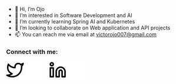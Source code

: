 - 👋 Hi, I’m Ojo 
- 👀 I’m interested in Software Development and AI
- 🌱 I’m currently learning Spring AI and Kubernetes
- 💞️ I’m looking to collaborate on Web application and API projects
- 📫 You can reach me via email at victorojo007@gmail.com

### Connect with me:

[![website](img/twitter-light.svg)](https://twitter.com/OjoOsamudiamen#gh-light-mode-only)
[![website](img/twitter-dark.svg)](https://twitter.com/OjoOsamudiamen#gh-dark-mode-only)
&nbsp;&nbsp;
[![website](img/linkedin-light.svg)](https://linkedin.com/in/osamudiamenojo#gh-light-mode-only)
[![website](img/linkedin-dark.svg)](https://linkedin.com/in/osamudiamenojo#gh-dark-mode-only)


<!---
ojov/ojov is a ✨ special ✨ repository because its `README.md` (this file) appears on your GitHub profile.
You can click the Preview link to take a look at your changes.
--->
